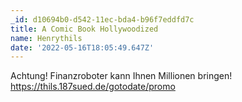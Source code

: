 ```yaml
---
_id: d10694b0-d542-11ec-bda4-b96f7eddfd7c
title: A Comic Book Hollywoodized
name: Henrythils
date: '2022-05-16T18:05:49.647Z'
---
```

Achtung! Finanzroboter kann Ihnen Millionen bringen! https://thils.187sued.de/gotodate/promo
